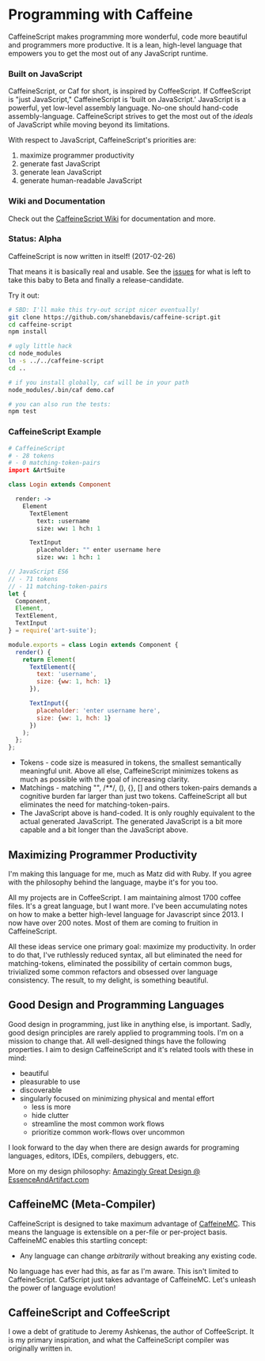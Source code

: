 # Programming with Caffeine

CaffeineScript makes programming more wonderful, code more beautiful and programmers more productive. It is a lean, high-level language that empowers you to get the most out of any JavaScript runtime.

### Built on JavaScript

CaffeineScript, or Caf for short, is inspired by CoffeeScript. If CoffeeScript is "just JavaScript," CaffeineScript is 'built on JavaScript.' JavaScript is a powerful, yet low-level assembly language. No-one should hand-code assembly-language. CaffeineScript strives to get the most out of the *ideals* of JavaScript while moving beyond its limitations.

With respect to JavaScript, CaffeineScript's priorities are:

1. maximize programmer productivity
2. generate fast JavaScript
4. generate lean JavaScript
5. generate human-readable JavaScript

### Wiki and Documentation

Check out the [CaffeineScript Wiki](https://github.com/shanebdavis/caffeine-script/wiki) for documentation and more.

### Status: Alpha

CaffeineScript is now written in itself! (2017-02-26)

That means it is basically real and usable. See the [issues](https://github.com/shanebdavis/caffeine-script/issues) for what is left to take this baby to Beta and finally a release-candidate.

Try it out:

```bash
# SBD: I'll make this try-out script nicer eventually!
git clone https://github.com/shanebdavis/caffeine-script.git
cd caffeine-script
npm install

# ugly little hack
cd node_modules
ln -s ../../caffeine-script
cd ..

# if you install globally, caf will be in your path
node_modules/.bin/caf demo.caf

# you can also run the tests:
npm test
```

### CaffeineScript Example

```coffeescript
# CaffeineScript
# - 28 tokens
# - 0 matching-token-pairs
import &ArtSuite

class Login extends Component

  render: ->
    Element
      TextElement
        text: :username
        size: ww: 1 hch: 1

      TextInput
        placeholder: "" enter username here
        size: ww: 1 hch: 1
```

```javascript
// JavaScript ES6
// - 71 tokens
// - 11 matching-token-pairs
let {
  Component,
  Element,
  TextElement,
  TextInput
} = require('art-suite');

module.exports = class Login extends Component {
  render() {
    return Element(
      TextElement({
        text: 'username',
        size: {ww: 1, hch: 1}
      }),

      TextInput({
        placeholder: 'enter username here',
        size: {ww: 1, hch: 1}
      })
    );
  };
};
```
* Tokens - code size is measured in tokens, the smallest semantically meaningful unit. Above all else, CaffeineScript minimizes tokens as much as possible with the goal of increasing clarity.
* Matchings - matching "", /**/, (), {}, [] and others token-pairs demands a cognitive burden far larger than just two tokens. CaffeineScript all but eliminates the need for matching-token-pairs.
* The JavaScript above is hand-coded. It is only roughly equivalent to the actual generated JavaScript. The generated JavaScript is a bit more capable and a bit longer than the JavaScript above.

## Maximizing Programmer Productivity

I'm making this language for me, much as Matz did with Ruby. If you agree with the philosophy behind the language, maybe it's for you too.

All my projects are in CoffeeScript. I am maintaining almost 1700 coffee files. It's a great language, but I want more. I've been accumulating notes on how to make a better high-level language for Javascript since 2013. I now have over 200 notes. Most of them are coming to fruition in CaffeineScript.

All these ideas service one primary goal: maximize my productivity. In order to do that, I've ruthlessly reduced syntax, all but eliminated the need for matching-tokens, eliminated the possibility of certain common bugs, trivialized some common refactors and obsessed over language consistency. The result, to my delight, is something beautiful.

## Good Design and Programming Languages

Good design in programming, just like in anything else, is important. Sadly, good design principles are rarely applied to programming tools. I'm on a mission to change that. All well-designed things have the following properties. I aim to design CaffeineScript and it's related tools with these in mind:

* beautiful
* pleasurable to use
* discoverable
* singularly focused on minimizing physical and mental effort
  * less is more
  * hide clutter
  * streamline the most common work flows
  * prioritize common work-flows over uncommon

I look forward to the day when there are design awards for programing languages, editors, IDEs, compilers, debuggers, etc.

More on my design philosophy: [Amazingly Great Design @ EssenceAndArtifact.com](http://www.essenceandartifact.com/2014/07/amazingly-great-design-howto.html)

## CaffeineMC (Meta-Compiler)

CaffeineScript is designed to take maximum advantage of [CaffeineMC](https://github.com/shanebdavis/caffeine-mc). This means the language is extensible on a per-file or per-project basis. CaffeineMC enables this startling concept:

* Any language can change *arbitrarily* without breaking any existing code.

No language has ever had this, as far as I'm aware. This isn't limited to CaffeineScript. CafScript just takes advantage of CaffeineMC. Let's unleash the power of language evolution!

## CaffeineScript and CoffeeScript

I owe a debt of gratitude to Jeremy Ashkenas, the author of CoffeeScript. It is my primary inspiration, and what the CaffeineScript compiler was originally written in.
